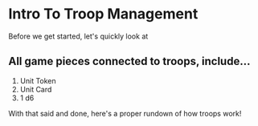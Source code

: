 # Intro To Troop Management

Before we get started, let's quickly look at
## All game pieces connected to troops, include...
1. Unit Token
2. Unit Card
3. 1 d6

With that said and done, here's a proper rundown of how troops work!